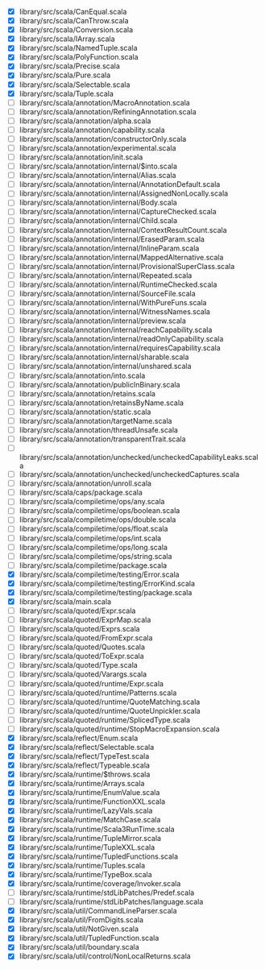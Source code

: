 - [x] library/src/scala/CanEqual.scala
- [x] library/src/scala/CanThrow.scala
- [x] library/src/scala/Conversion.scala
- [x] library/src/scala/IArray.scala
- [x] library/src/scala/NamedTuple.scala
- [x] library/src/scala/PolyFunction.scala
- [x] library/src/scala/Precise.scala
- [x] library/src/scala/Pure.scala
- [x] library/src/scala/Selectable.scala
- [x] library/src/scala/Tuple.scala
- [ ] library/src/scala/annotation/MacroAnnotation.scala
- [ ] library/src/scala/annotation/RefiningAnnotation.scala
- [ ] library/src/scala/annotation/alpha.scala
- [ ] library/src/scala/annotation/capability.scala
- [ ] library/src/scala/annotation/constructorOnly.scala
- [ ] library/src/scala/annotation/experimental.scala
- [ ] library/src/scala/annotation/init.scala
- [ ] library/src/scala/annotation/internal/$into.scala
- [ ] library/src/scala/annotation/internal/Alias.scala
- [ ] library/src/scala/annotation/internal/AnnotationDefault.scala
- [ ] library/src/scala/annotation/internal/AssignedNonLocally.scala
- [ ] library/src/scala/annotation/internal/Body.scala
- [ ] library/src/scala/annotation/internal/CaptureChecked.scala
- [ ] library/src/scala/annotation/internal/Child.scala
- [ ] library/src/scala/annotation/internal/ContextResultCount.scala
- [ ] library/src/scala/annotation/internal/ErasedParam.scala
- [ ] library/src/scala/annotation/internal/InlineParam.scala
- [ ] library/src/scala/annotation/internal/MappedAlternative.scala
- [ ] library/src/scala/annotation/internal/ProvisionalSuperClass.scala
- [ ] library/src/scala/annotation/internal/Repeated.scala
- [ ] library/src/scala/annotation/internal/RuntimeChecked.scala
- [ ] library/src/scala/annotation/internal/SourceFile.scala
- [ ] library/src/scala/annotation/internal/WithPureFuns.scala
- [ ] library/src/scala/annotation/internal/WitnessNames.scala
- [ ] library/src/scala/annotation/internal/preview.scala
- [ ] library/src/scala/annotation/internal/reachCapability.scala
- [ ] library/src/scala/annotation/internal/readOnlyCapability.scala
- [ ] library/src/scala/annotation/internal/requiresCapability.scala
- [ ] library/src/scala/annotation/internal/sharable.scala
- [ ] library/src/scala/annotation/internal/unshared.scala
- [ ] library/src/scala/annotation/into.scala
- [ ] library/src/scala/annotation/publicInBinary.scala
- [ ] library/src/scala/annotation/retains.scala
- [ ] library/src/scala/annotation/retainsByName.scala
- [ ] library/src/scala/annotation/static.scala
- [ ] library/src/scala/annotation/targetName.scala
- [ ] library/src/scala/annotation/threadUnsafe.scala
- [ ] library/src/scala/annotation/transparentTrait.scala
- [ ] library/src/scala/annotation/unchecked/uncheckedCapabilityLeaks.scala
- [ ] library/src/scala/annotation/unchecked/uncheckedCaptures.scala
- [ ] library/src/scala/annotation/unroll.scala
- [ ] library/src/scala/caps/package.scala
- [ ] library/src/scala/compiletime/ops/any.scala
- [ ] library/src/scala/compiletime/ops/boolean.scala
- [ ] library/src/scala/compiletime/ops/double.scala
- [ ] library/src/scala/compiletime/ops/float.scala
- [ ] library/src/scala/compiletime/ops/int.scala
- [ ] library/src/scala/compiletime/ops/long.scala
- [ ] library/src/scala/compiletime/ops/string.scala
- [ ] library/src/scala/compiletime/package.scala
- [x] library/src/scala/compiletime/testing/Error.scala
- [x] library/src/scala/compiletime/testing/ErrorKind.scala
- [x] library/src/scala/compiletime/testing/package.scala
- [x] library/src/scala/main.scala
- [ ] library/src/scala/quoted/Expr.scala
- [ ] library/src/scala/quoted/ExprMap.scala
- [ ] library/src/scala/quoted/Exprs.scala
- [ ] library/src/scala/quoted/FromExpr.scala
- [ ] library/src/scala/quoted/Quotes.scala
- [ ] library/src/scala/quoted/ToExpr.scala
- [ ] library/src/scala/quoted/Type.scala
- [ ] library/src/scala/quoted/Varargs.scala
- [ ] library/src/scala/quoted/runtime/Expr.scala
- [ ] library/src/scala/quoted/runtime/Patterns.scala
- [ ] library/src/scala/quoted/runtime/QuoteMatching.scala
- [ ] library/src/scala/quoted/runtime/QuoteUnpickler.scala
- [ ] library/src/scala/quoted/runtime/SplicedType.scala
- [ ] library/src/scala/quoted/runtime/StopMacroExpansion.scala
- [x] library/src/scala/reflect/Enum.scala
- [x] library/src/scala/reflect/Selectable.scala
- [x] library/src/scala/reflect/TypeTest.scala
- [x] library/src/scala/reflect/Typeable.scala
- [x] library/src/scala/runtime/$throws.scala
- [x] library/src/scala/runtime/Arrays.scala
- [x] library/src/scala/runtime/EnumValue.scala
- [x] library/src/scala/runtime/FunctionXXL.scala
- [x] library/src/scala/runtime/LazyVals.scala
- [x] library/src/scala/runtime/MatchCase.scala
- [x] library/src/scala/runtime/Scala3RunTime.scala
- [x] library/src/scala/runtime/TupleMirror.scala
- [x] library/src/scala/runtime/TupleXXL.scala
- [x] library/src/scala/runtime/TupledFunctions.scala
- [x] library/src/scala/runtime/Tuples.scala
- [x] library/src/scala/runtime/TypeBox.scala
- [x] library/src/scala/runtime/coverage/Invoker.scala
- [ ] library/src/scala/runtime/stdLibPatches/Predef.scala
- [ ] library/src/scala/runtime/stdLibPatches/language.scala
- [x] library/src/scala/util/CommandLineParser.scala
- [x] library/src/scala/util/FromDigits.scala
- [x] library/src/scala/util/NotGiven.scala
- [x] library/src/scala/util/TupledFunction.scala
- [x] library/src/scala/util/boundary.scala
- [x] library/src/scala/util/control/NonLocalReturns.scala
